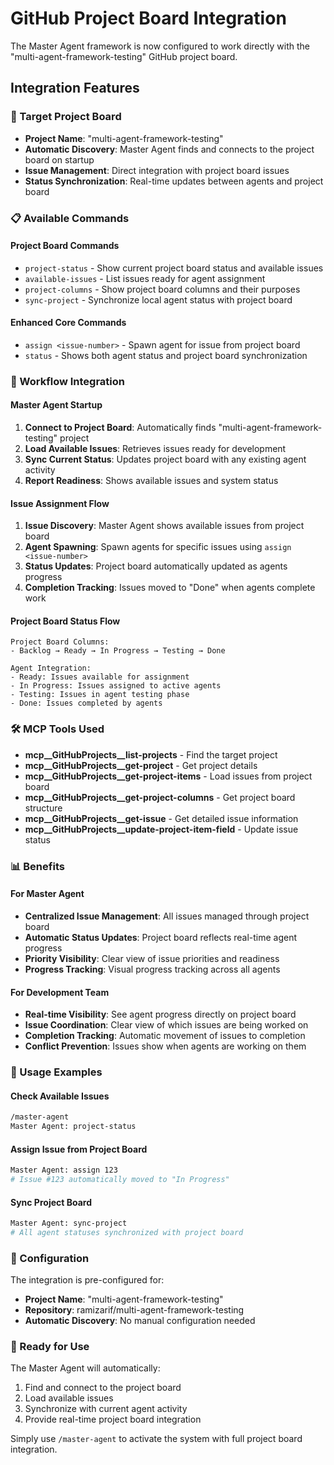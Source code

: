 # GitHub Project Board Integration

The Master Agent framework is now configured to work directly with the "multi-agent-framework-testing" GitHub project board.

## Integration Features

### 🎯 Target Project Board
- **Project Name**: "multi-agent-framework-testing"
- **Automatic Discovery**: Master Agent finds and connects to the project board on startup
- **Issue Management**: Direct integration with project board issues
- **Status Synchronization**: Real-time updates between agents and project board

### 📋 Available Commands

#### Project Board Commands
- `project-status` - Show current project board status and available issues
- `available-issues` - List issues ready for agent assignment
- `project-columns` - Show project board columns and their purposes
- `sync-project` - Synchronize local agent status with project board

#### Enhanced Core Commands
- `assign <issue-number>` - Spawn agent for issue from project board
- `status` - Shows both agent status and project board synchronization

### 🔄 Workflow Integration

#### Master Agent Startup
1. **Connect to Project Board**: Automatically finds "multi-agent-framework-testing" project
2. **Load Available Issues**: Retrieves issues ready for development
3. **Sync Current Status**: Updates project board with any existing agent activity
4. **Report Readiness**: Shows available issues and system status

#### Issue Assignment Flow
1. **Issue Discovery**: Master Agent shows available issues from project board
2. **Agent Spawning**: Spawn agents for specific issues using `assign <issue-number>`
3. **Status Updates**: Project board automatically updated as agents progress
4. **Completion Tracking**: Issues moved to "Done" when agents complete work

#### Project Board Status Flow
```
Project Board Columns:
- Backlog → Ready → In Progress → Testing → Done

Agent Integration:
- Ready: Issues available for assignment
- In Progress: Issues assigned to active agents
- Testing: Issues in agent testing phase
- Done: Issues completed by agents
```

### 🛠️ MCP Tools Used

- **mcp__GitHubProjects__list-projects** - Find the target project
- **mcp__GitHubProjects__get-project** - Get project details
- **mcp__GitHubProjects__get-project-items** - Load issues from project board
- **mcp__GitHubProjects__get-project-columns** - Get project board structure
- **mcp__GitHubProjects__get-issue** - Get detailed issue information
- **mcp__GitHubProjects__update-project-item-field** - Update issue status

### 📊 Benefits

#### For Master Agent
- **Centralized Issue Management**: All issues managed through project board
- **Automatic Status Updates**: Project board reflects real-time agent progress
- **Priority Visibility**: Clear view of issue priorities and readiness
- **Progress Tracking**: Visual progress tracking across all agents

#### For Development Team
- **Real-time Visibility**: See agent progress directly on project board
- **Issue Coordination**: Clear view of which issues are being worked on
- **Completion Tracking**: Automatic movement of issues to completion
- **Conflict Prevention**: Issues show when agents are working on them

### 🎯 Usage Examples

#### Check Available Issues
```bash
/master-agent
Master Agent: project-status
```

#### Assign Issue from Project Board
```bash
Master Agent: assign 123
# Issue #123 automatically moved to "In Progress"
```

#### Sync Project Board
```bash
Master Agent: sync-project
# All agent statuses synchronized with project board
```

### 🔧 Configuration

The integration is pre-configured for:
- **Project Name**: "multi-agent-framework-testing"
- **Repository**: ramizarif/multi-agent-framework-testing
- **Automatic Discovery**: No manual configuration needed

### 🚀 Ready for Use

The Master Agent will automatically:
1. Find and connect to the project board
2. Load available issues
3. Synchronize with current agent activity
4. Provide real-time project board integration

Simply use `/master-agent` to activate the system with full project board integration.